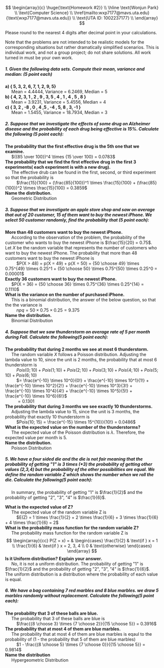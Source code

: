 $$
\begin{array}{c}
\huge{\text{Homework #2}} \\
\hline
\text{Wonjun Park} \\
\text{Computer Science} \\
\href{mailto:wxp7177@mavs.uta.edu}{\text{wxp7177@mavs.uta.edu}} \\
\text{UTA ID: 1002237177} \\
\end{array}
$$

Please round to the nearest 4 digits after decimal point in your calculations.

Note that the problems are not intended to be realistic models for the corresponding situations but rather dramatically simplified scenarios.  This is individual work, and not a group project; do not share solutions. All work turned in must be your own work.

##### 1. Given the following data sets. Compute their mean,  variance  and median: (5 point each)

**a) { 5, 3, 2, 6, 7, 1, 2, 9, 5}** \
$\quad$ Mean = 4.4444, Variance = 6.2469, Median = 5 \
**b) { 4, 2, 3, 1 , 2 , 9 , 3,  5 , 4 , 1 , 4 , 5 , 8 }** \
$\quad$ Mean = 3.9231, Variance = 5.4556, Median = 4 \
**c) { 3, 2 , -8 ,  0 , 4 ,5 , -4 , 5,  8 ,  3, -1 }** \
$\quad$ Mean = 1.5455, Variance = 18.7934, Median = 3

##### 2. Suppose that we investigate the effects of some drug on Alzheimer disease and the probability of each drug being effective is 15%. Calculate the following (5 point each):

**The probability that the first effective drug is the 5th one that we examine.** \
$\quad$ $({85 \over 100})^4 \times {15 \over 100} = 0.0783$ \
**The probability that we find the first effective drug in the first 3 experiments( each experiment is with a new drug).** \
$\quad$ The effective drub can be found in the first, second, or third experiment so that the probability is \
$\quad\quad$ $\frac{15}{100} + (\frac{85}{100})^1 \times \frac{15}{100} + (\frac{85}{100})^2 \times \frac{15}{100} = 0.3859$ \
**Name the distribution.** \
$\quad$ Geometric Distribution

##### 3. Suppose that we investigate an apple store shop and saw on average that out of 20 customer, 15 of them want to buy the newest iPhone. We select 50 customer randomly, find the probability that (5 point each):

**More than 48 customers want to buy the newest iPhone.** \
$\quad$ According to the observation of the problem, the probability of the customer who wants to buy the newest iPhone is $\frac{15}{20} = 0.75$. Let $X$ be the random variable that represents the number of customers who want to buy the newest iPhone. The probability that more than 48 customers want to buy the newest iPhone is \
$\quad\quad$ $P(X > 48) = p(X = 49) + p(X = 50) = {50 \choose 49} \times 0.75^{49} \times 0.25^1 + {50 \choose 50} \times 0.75^{50} \times 0.25^0 = 0.00001$ \
**Exactly 36 customers want to buy the newest iPhone.** \
$\quad$ $P(X = 36) = {50 \choose 36} \times 0.75^{36} \times 0.25^{14} = 0.1110$ \
**What is the variance on the number of purchased iPhone.** \
$\quad$ This is a binomial distribution, the answer of the below question, so that the the variance is \
$\quad\quad$ $npq = 50 \times 0.75 \times 0.25 = 9.375$ \
**Name the distribution.** \
$\quad$ Binomial Distribution

##### 4. Suppose that we saw thunderstorm on average rate of 5 per month during Fall. Calculate the following(5 point each):

**The probability that during 2 months we see at most 6 thunderstorm.** \
$\quad$ The random variable $X$ follows a Poisson distribution. Adjusting the lambda value to 10, since the unit is 2 months, the probability that at most 6 thunderstorm is \
$\quad\quad$ $Pois(0; 10) + Pois(1; 10) + Pois(2; 10) + Pois(3; 10) + Pois(4; 10) + Pois(5; 10) + Pois(6; 10)$ \
$\quad\quad$ $= \frac{e^{-10} \times 10^0}{0!} + \frac{e^{-10} \times 10^1}{1!} + \frac{e^{-10} \times 10^2}{2!} + \frac{e^{-10} \times 10^3}{3!} + \frac{e^{-10} \times 10^4}{4!} + \frac{e^{-10} \times 10^5}{5!} + \frac{e^{-10} \times 10^6}{6!}$ \
$\quad\quad$ $= 0.1301$ \
**The probability that during 3 months we see exactly 10 thunderstorms.** \
$\quad$ Adjusting the lambda value to 15, since the unit is 3 months, the probability that exactly 10 thunderstorm is \
$\quad\quad$ $Pois(10; 15) = \frac{e^{-15} \times 15^{10}}{10!} = 0.0486$ \
**What is the expected value on the number of the thunderstorms?** \
$\quad$ The expected value of the Poisson distribution is $\lambda$. Therefore, the expected value per month is 5. \
**Name the distribution.** \
$\quad$ Poisson Distribution

##### 5. We have a four sided die and the die is not fair meaning that the probability of getting "1" is 3 times (*3) the probability of getting other values (2,3,4) but the probability of the other possibilities are equal. We define the random variable Z which shows the number when we roll the die. Calculate the following(5 point each):

$\quad$ In summary, the probability of getting "1" is $\frac{1}{2}$ and the probability of getting "2", "3", "4" is $\frac{1}{6}$.

**What is the expected value of Z?** \
$\quad$ The expected value of the random variable Z is \
$\quad\quad$ $E(Z) = 1 \times \frac{1}{2} + 2 \times \frac{1}{6} + 3 \times \frac{1}{6} + 4 \times \frac{1}{6} = 2$ \
**What is the probability mass function for the random variable Z?** \
$\quad$ The probability mass function for the random variable Z is \
$$
\begin{array}{cc}
P(Z = x) = & \begin{cases}
\frac{1}{2} & \text{if } x = 1 \\
\frac{1}{6} & \text{if } x = 2, 3, 4 \\
0 & \text{otherwise}
\end{cases}
\end{array}
$$
**Is it Uniform distribution? Explain your answer.** \
$\quad$ No, it is not a uniform distribution. The probability of getting "1" is $\frac{1}{2}$ and the probability of getting "2", "3", "4" is $\frac{1}{6}$. The uniform distribution is a distribution where the probability of each value is equal.

##### 6. We have a bag containing 7 red marbles and 8 blue marbles. we draw 5 marbles randomly without replacement. Calculate the following(5 point each):

**The probability that 3 of these balls are blue.** \
$\quad$ The probability that 3 of these balls are blue is \
$\quad\quad$ $\frac{{8 \choose 3} \times {7 \choose 2}}{{15 \choose 5}} = 0.3916$ \
**The probability that at most 4 of them are blue marbles.** \
$\quad$ The probability that at most 4 of them are blue marbles is eqaul to the probability of (1 - the probability that 5 of them are blue marbles) \
$\quad\quad$ $1 - \frac{{8 \choose 5} \times {7 \choose 0}}{{15 \choose 5}} = 0.9814$ \
**Name the distribution** \
$\quad$ Hypergeometric Distribution
